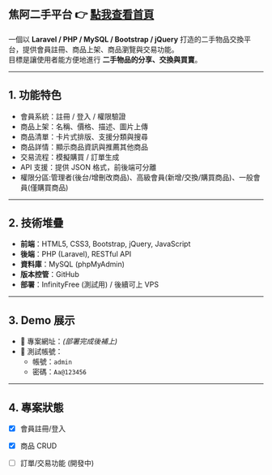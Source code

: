 焦阿二手平台
👉 [點我查看首頁](https://npc-987.github.io/jiao-a-platform/)
---
一個以 **Laravel / PHP / MySQL / Bootstrap / jQuery** 打造的二手物品交換平台，提供會員註冊、商品上架、商品瀏覽與交易功能。  
目標是讓使用者能方便地進行 **二手物品的分享、交換與買賣**。  

---

## 1. 功能特色
- 會員系統：註冊 / 登入 / 權限驗證
- 商品上架：名稱、價格、描述、圖片上傳
- 商品清單：卡片式排版、支援分類與搜尋
- 商品詳情：顯示商品資訊與推薦其他商品
- 交易流程：模擬購買 / 訂單生成
- API 支援：提供 JSON 格式，前後端可分離
- 權限分區:管理者(後台/增刪改商品)、高級會員(新增/交換/購買商品)、一般會員(僅購買商品)

---

## 2. 技術堆疊
- **前端**：HTML5, CSS3, Bootstrap, jQuery, JavaScript
- **後端**：PHP (Laravel), RESTful API
- **資料庫**：MySQL (phpMyAdmin)
- **版本控管**：GitHub
- **部署**：InfinityFree (測試用) / 後續可上 VPS

---

## 3. Demo 展示
- 📌 專案網址：*(部署完成後補上)*
- 📌 測試帳號：
  - 帳號：`admin`
  - 密碼：`Aa@123456`

---

## 4. 專案狀態
- [x] 會員註冊/登入
- [x] 商品 CRUD
- [ ] 訂單/交易功能 (開發中)

